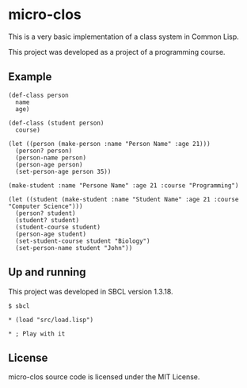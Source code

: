 # micro-clos 

This is a very basic implementation of a class system in Common Lisp.

This project was developed as a project of a programming course.

## Example

```
(def-class person
  name
  age)

(def-class (student person)
  course)

(let ((person (make-person :name "Person Name" :age 21)))
  (person? person) 
  (person-name person)
  (person-age person)
  (set-person-age person 35))

(make-student :name "Persone Name" :age 21 :course "Programming")

(let ((student (make-student :name "Student Name" :age 21 :course "Computer Science")))
  (person? student) 
  (student? student) 
  (student-course student)
  (person-age student)
  (set-student-course student "Biology")
  (set-person-name student "John"))
```

## Up and running 

This project was developed in SBCL version 1.3.18.

```
$ sbcl

* (load "src/load.lisp")

* ; Play with it
```

## License

micro-clos source code is licensed under the MIT License.
